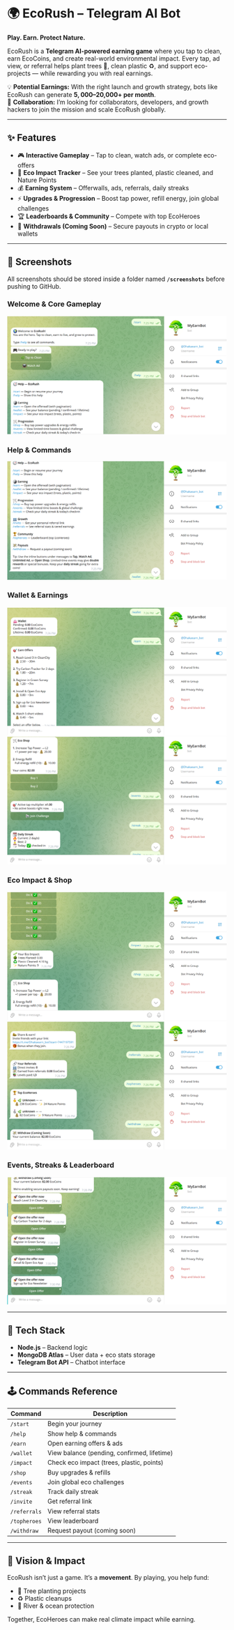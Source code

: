 # 🌍 EcoRush – Telegram AI Bot  
**Play. Earn. Protect Nature.**  

EcoRush is a **Telegram AI-powered earning game** where you tap to clean, earn EcoCoins, and create real-world environmental impact. Every tap, ad view, or referral helps plant trees 🌳, clean plastic ♻️, and support eco-projects — while rewarding you with real earnings.  

💡 **Potential Earnings:** With the right launch and growth strategy, bots like EcoRush can generate **$5,000–$20,000+ per month**.  
🤝 **Collaboration:** I’m looking for collaborators, developers, and growth hackers to join the mission and scale EcoRush globally.  

---

## ✨ Features
- 🎮 **Interactive Gameplay** – Tap to clean, watch ads, or complete eco-offers  
- 🌱 **Eco Impact Tracker** – See your trees planted, plastic cleaned, and Nature Points  
- 💰 **Earning System** – Offerwalls, ads, referrals, daily streaks  
- ⚡ **Upgrades & Progression** – Boost tap power, refill energy, join global challenges  
- 🏆 **Leaderboards & Community** – Compete with top EcoHeroes  
- 💸 **Withdrawals (Coming Soon)** – Secure payouts in crypto or local wallets  

---

## 📸 Screenshots  

All screenshots should be stored inside a folder named **`/screenshots`** before pushing to GitHub.  

### Welcome & Core Gameplay  
![Welcome Screen](./screenshots/Screenshot%202025-09-15%20155240.png)  

### Help & Commands  
![Help Commands](./screenshots/Screenshot%202025-09-15%20155319.png)  

### Wallet & Earnings  
![Wallet](./screenshots/Screenshot%202025-09-15%20155414.png)  
![Earn Offers](./screenshots/Screenshot%202025-09-15%20155507.png)  

### Eco Impact & Shop  
![Impact](./screenshots/Screenshot%202025-09-15%20155439.png)  
![Shop](./screenshots/Screenshot%202025-09-15%20155527.png)  

### Events, Streaks & Leaderboard  
![Events & Streak](./screenshots/Screenshot%202025-09-15%20155544.png)  

---

## 🔧 Tech Stack
- **Node.js** – Backend logic  
- **MongoDB Atlas** – User data + eco stats storage  
- **Telegram Bot API** – Chatbot interface  

---


## 🕹 Commands Reference

| Command       | Description |
|---------------|-------------|
| `/start`      | Begin your journey |
| `/help`       | Show help & commands |
| `/earn`       | Open earning offers & ads |
| `/wallet`     | View balance (pending, confirmed, lifetime) |
| `/impact`     | Check eco impact (trees, plastic, points) |
| `/shop`       | Buy upgrades & refills |
| `/events`     | Join global eco challenges |
| `/streak`     | Track daily streak |
| `/invite`     | Get referral link |
| `/referrals`  | View referral stats |
| `/topheroes`  | View leaderboard |
| `/withdraw`   | Request payout (coming soon) |

---

## 🌱 Vision & Impact
EcoRush isn’t just a game. It’s a **movement**. By playing, you help fund:  
- 🌳 Tree planting projects  
- ♻️ Plastic cleanups  
- 🌊 River & ocean protection  

Together, EcoHeroes can make real climate impact while earning.  

